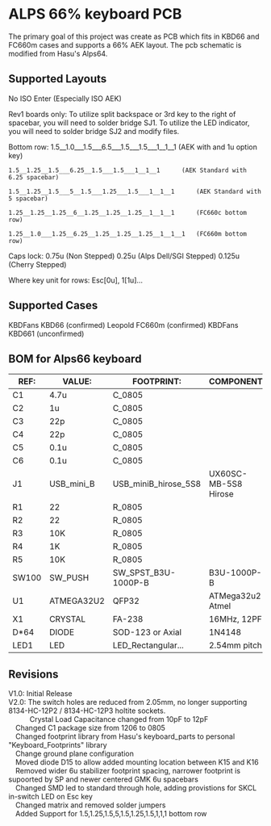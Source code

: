 ALPS 66% keyboard PCB
=====================
The primary goal of this project was create as PCB which fits in KBD66 and FC660m cases and supports a 66% AEK layout.
The pcb schematic is modified from Hasu's Alps64.

Supported Layouts
---------------
No ISO Enter (Especially ISO AEK)

Rev1 boards only:
	To utilize split backspace or 3rd key to the right of spacebar, you will need to solder bridge SJ1.
	To utilize the LED indicator, you will need to solder bridge SJ2 and modify files. 


Bottom row:
	1.5__1.0___1.5___6.5___1.5___1.5___1__1__1		(AEK with and 1u option key)

	1.5__1.25__1.5___6.25__1.5___1.5___1__1__1		(AEK Standard with 6.25 spacebar)

	1.5__1.25__1.5___5__1.5___1.25___1.5___1__1__1		(AEK Standard with 5 spacebar)
	
	1.25__1.25__1.25__6__1.25__1.25__1.25__1__1__1		(FC660c bottom row)
	
	1.25__1.0___1.25__6.25__1.25__1.25__1.25__1__1__1	(FC660m bottom row)
 
 
Caps lock:
	0.75u  (Non Stepped)
	0.25u  (Alps Dell/SGI Stepped)
	0.125u (Cherry Stepped)

Where key unit for rows: Esc[0u], 1[1u]...


Supported Cases
-------------
KBDFans KBD66 (confirmed)
Leopold FC660m (confirmed)
KBDFans KBD661 (unconfirmed)

BOM for Alps66 keyboard                                                  
------------------
| REF:  | VALUE:     | FOOTPRINT:           | COMPONENT            |
|------ | ---------- | -------------------- | -------------------- |  
| C1    | 4.7u       | C_0805               |                      |
| C2    | 1u         | C_0805               |                      |     
| C3    | 22p        | C_0805               |                      |
| C4    | 22p        | C_0805               |                      |
| C5    | 0.1u       | C_0805               |                      |
| C6    | 0.1u       | C_0805               |                      |
| J1    | USB_mini_B | USB_miniB_hirose_5S8 | UX60SC-MB-5S8 Hirose |
| R1    | 22         | R_0805               |                      |
| R2    | 22         | R_0805               |                      |
| R3    | 10K        | R_0805               |                      |
| R4    | 1K         | R_0805               |                      |
| R5    | 10K        | R_0805               |                      |
| SW100 | SW_PUSH    | SW_SPST_B3U-1000P-B  | B3U-1000P-B          |
| U1    | ATMEGA32U2 | QFP32                | ATMega32u2 Atmel     | 
| X1    | CRYSTAL    | FA-238               | 16MHz, 12PF          |
| D*64  | DIODE      | SOD-123 or Axial     | 1N4148               |
| LED1  | LED        | LED_Rectangular...   | 2.54mm pitch         |

Revisions
-------------
V1.0: 	Initial Release  
V2.0: 	The switch holes are reduced from 2.05mm, no longer supporting 8134-HC-12P2 / 8134-HC-12P3 holtite sockets.  
&emsp;&emsp;&emsp;Crystal Load Capacitance changed from 10pF to 12pF  
&emsp;Changed C1 package size from 1206 to 0805  
&emsp;Changed footprint library from Hasu's keyboard_parts to personal "Keyboard_Footprints" library  
&emsp;Change ground plane configuration  
&emsp;Moved diode D15 to allow added mounting location between K15 and K16  
&emsp;Removed wider 6u stabilizer footprint spacing, narrower footprint is supoorted by SP and newer centered GMK 6u spacebars  
&emsp;Changed SMD led to standard through hole, adding provistions for SKCL in-switch LED on Esc key  
&emsp;Changed matrix and removed solder jumpers  
&emsp;Added Support for 1.5,1.25,1.5,5,1.5,1.25,1.5,1,1,1 bottom row  
		
